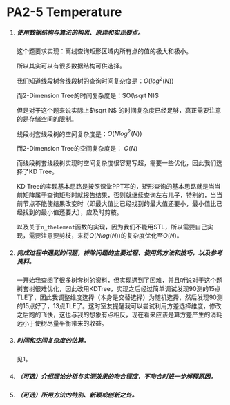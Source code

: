 # PA2-5 Temperature

1. ##### 使用数据结构与算法的构思、原理和实现要点。

    这个题要求实现：离线查询矩形区域内所有点的值的极大和极小。

    所以其实可以有很多数据结构可供选择。

    我们知道线段树套线段树的查询时间复杂度是：$O(log^2(N))$

    而2-Dimension Tree的时间复杂度是：$O(\sqrt N)$

    但是对于这个题来说实际上$\sqrt N$ 的时间复杂度已经足够，真正需要注意的是存储空间的限制。

    线段树套线段树的空间复杂度是：$O(N log^2 (N))$

    而2-Dimension Tree的空间复杂度是： $O(N )$

    而线段树套线段树实现时空间复杂度很容易写超，需要一些优化，因此我们选择了KD Tree。

    KD Tree的实现基本思路是按照课堂PPT写的，矩形查询的基本思路就是当当前矩阵属于查询矩形时就报告结果，否则就继续查询左右儿子，特别的，当当前节点不能使结果改变时（即最大值比已经找到的最大值还要小，最小值比已经找到的最小值还要大），应及时剪枝。

    以及关于`n_thelement`函数的实现，因为我们不能用STL，所以需要自己实现，需要注意要剪枝，来将$O(Nlog(N))$的复杂度优化至$O(N)$。

2. ##### 完成过程中遇到的问题，排除问题的主要过程、使用的方法和技巧，以及参考资料。

    一开始我查阅了很多树套树的资料，但实现遇到了困难，并且听说对于这个题树套树很难优化，因此改用KDTree，实现之后经过简单调试发现90测的15点TLE了，因此我调整维度选择（本身是交替选择）为随机选择，然后发现90测的15点好了，13点TLE了。这时室友提醒我可以尝试利用方差选择维度，修改之后跑的飞快，这也与我的想象有点相反，现在看来应该是算方差产生的消耗远小于使树尽量平衡带来的收益。

3. ##### 时间和空间复杂度的估算。

    见1。

4. ##### （可选）介绍理论分析与实测效果的吻合程度，不吻合时进一步解释原因。

5. ##### （可选）所用方法的特别、新颖或创新之处。